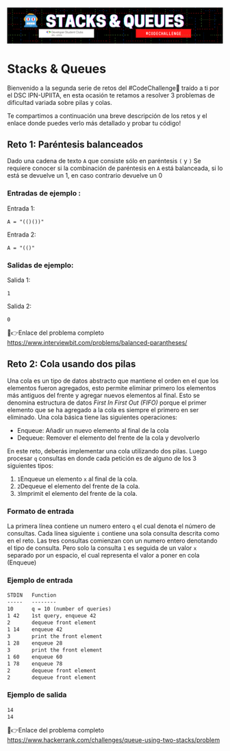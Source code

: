 <p align="center">
  <img src="../images/Stack & Queues.png" width="920">
</p>

# Stacks & Queues

Bienvenido a la segunda serie de retos del #CodeChallenge🤖 traído a ti por el DSC IPN-UPIITA, en esta ocasión te retamos a resolver 3 problemas de dificultad variada sobre pilas y colas.

Te compartimos a continuación una breve descripción de los retos y el enlace donde puedes verlo más detallado y probar tu código!

## Reto 1: Paréntesis balanceados

Dado una cadena de texto `A` que consiste sólo en paréntesis `(` y `)`
Se requiere conocer si la combinación de paréntesis en `A` está balanceada, si lo está se devuelve un 1, en caso contrario devuelve un 0

### Entradas de ejemplo :
Entrada 1:
```
A = "(()())"
```
Entrada 2:
```
A = "(()"
```
### Salidas de ejemplo:
Salida 1:
```
1
```
Salida 2:
```
0
```

🔗👉Enlace del problema completo https://www.interviewbit.com/problems/balanced-parantheses/

## Reto 2: Cola usando dos pilas

Una cola es un tipo de datos abstracto que mantiene el orden en el que los elementos fueron agregados, esto permite eliminar primero los elementos más antiguos del frente y agregar nuevos elementos al final. Esto se denomina estructura de datos _First In First Out (FIFO)_ porque el primer elemento que se ha agregado a la cola es siempre el primero en ser eliminado.
Una cola básica tiene las siguientes operaciones:
- Enqueue: Añadir un nuevo elemento al final de la cola
- Dequeue: Remover el elemento del frente de la cola y devolverlo

En este reto, deberás implementar una cola utilizando dos pilas. Luego procesar `q` consultas en donde cada petición es de alguno de los 3 siguientes tipos:
1. `1`Enqueue un elemento `x` al final de la cola.
2. `2`Dequeue el elemento del frente de la cola.
3. `3`Imprimit el elemento del frente de la cola.

### Formato de entrada

La primera línea contiene un numero entero `q` el cual denota el número de consultas. Cada línea siguiente `i` contiene una sola consulta descrita como en el reto. Las tres consultas comienzan con un numero entero denotando el tipo de consulta. Pero solo la consulta `1` es seguida de un valor `x` separado por un espacio, el cual representa el valor a poner en cola (Enqueue)

### Ejemplo de entrada

```
STDIN   Function
-----   --------
10      q = 10 (number of queries)
1 42    1st query, enqueue 42
2       dequeue front element
1 14    enqueue 42
3       print the front element
1 28    enqueue 28
3       print the front element
1 60    enqueue 60
1 78    enqueue 78
2       dequeue front element
2       dequeue front element
```

### Ejemplo de salida

```
14
14
```

🔗👉Enlace del problema completo https://www.hackerrank.com/challenges/queue-using-two-stacks/problem
